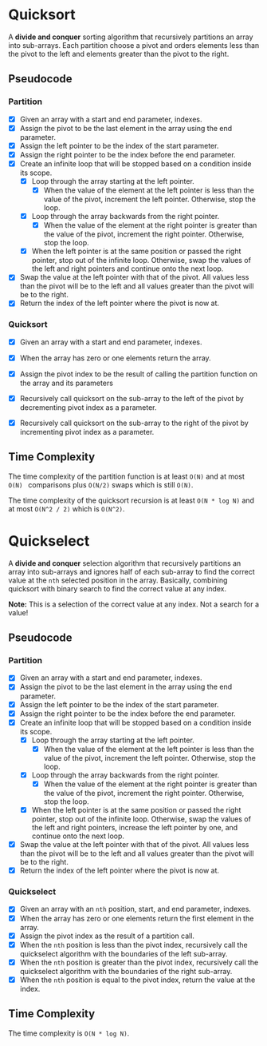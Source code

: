 # Quicksort

A **divide and conquer** sorting algorithm that recursively partitions an array into sub-arrays. Each partition choose a pivot and orders elements less than the pivot to the left and elements greater than the pivot to the right.

## Pseudocode

### Partition

- [x] Given an array with a start and end parameter, indexes.
- [x] Assign the pivot to be the last element in the array using the end parameter.
- [x] Assign the left pointer to be the index of the start parameter.
- [x] Assign the right pointer to be the index before the end parameter.
- [x] Create an infinite loop that will be stopped based on a condition inside its scope.
  - [x] Loop through the array starting at the left pointer.
    - [x] When the value of the element at the left pointer is less than the value of the pivot, increment the left pointer. Otherwise, stop the loop.
  - [x] Loop through the array backwards from the right pointer.
    - [x] When the value of the element at the right pointer is greater than the value of the pivot, increment the right pointer. Otherwise, stop the loop.
  - [x] When the left pointer is at the same position or passed the right pointer, stop out of the infinite loop. Otherwise, swap the values of the left and right pointers and continue onto the next loop.
- [x] Swap the value at the left pointer with that of the pivot. All values less than the pivot will be to the left and all values greater than the pivot will be to the right.
- [x] Return the index of the left pointer where the pivot is now at.

### Quicksort

- [x] Given an array with a start and end parameter, indexes.

- [x] When the array has zero or one elements return the array.

- [x] Assign the pivot index to be the result of calling the partition function on the array and its parameters

- [x] Recursively call quicksort on the sub-array to the left of the pivot by decrementing pivot index as a parameter.

- [x] Recursively call quicksort on the sub-array to the right of the pivot by incrementing pivot index as a parameter.

  

## Time Complexity

The time complexity of the partition function is at least `O(N)` and at most `O(N) ` comparisons plus `O(N/2)` swaps which is still `O(N)`.

The time complexity of the quicksort recursion is at least `O(N * log N)` and at most `O(N^2 / 2)` which is `O(N^2)`.



# Quickselect

A **divide and conquer** selection algorithm that recursively partitions an array into sub-arrays and ignores half of each sub-array to find the correct value at the `nth` selected position in the array. Basically, combining quicksort with binary search to find the correct value at any index.

**Note:** This is a selection of the correct value at any index. Not a search for a value!

## Pseudocode

### Partition

- [x] Given an array with a start and end parameter, indexes.
- [x] Assign the pivot to be the last element in the array using the end parameter.
- [x] Assign the left pointer to be the index of the start parameter.
- [x] Assign the right pointer to be the index before the end parameter.
- [x] Create an infinite loop that will be stopped based on a condition inside its scope.
  - [x] Loop through the array starting at the left pointer.
    - [x] When the value of the element at the left pointer is less than the value of the pivot, increment the left pointer. Otherwise, stop the loop.
  - [x] Loop through the array backwards from the right pointer.
    - [x] When the value of the element at the right pointer is greater than the value of the pivot, increment the right pointer. Otherwise, stop the loop.
  - [x] When the left pointer is at the same position or passed the right pointer, stop out of the infinite loop. Otherwise, swap the values of the left and right pointers, increase the left pointer by one, and continue onto the next loop.
- [x] Swap the value at the left pointer with that of the pivot. All values less than the pivot will be to the left and all values greater than the pivot will be to the right.
- [x] Return the index of the left pointer where the pivot is now at.

### Quickselect

- [x] Given an array with an `nth` position, start, and end parameter, indexes.
- [x] When the array has zero or one elements return the first element in the array.
- [x] Assign the pivot index as the result of a partition call.
- [x] When the `nth` position is less than the pivot index, recursively call the quickselect algorithm with the boundaries of the left sub-array.
- [x] When the `nth` position is greater than the pivot index, recursively call the quickselect algorithm with the boundaries of the right sub-array.
- [x] When the `nth` position is equal to the pivot index, return the value at the index.

## Time Complexity

The time complexity is `O(N * log N)`.
